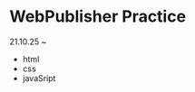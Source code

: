 <h1> WebPublisher Practice </h1>
<div> 
<p> 21.10.25 ~ <p>
<ul>
<li>html</li>
<li>css</li>
<li>javaSript</li>
</ul>
</div>
